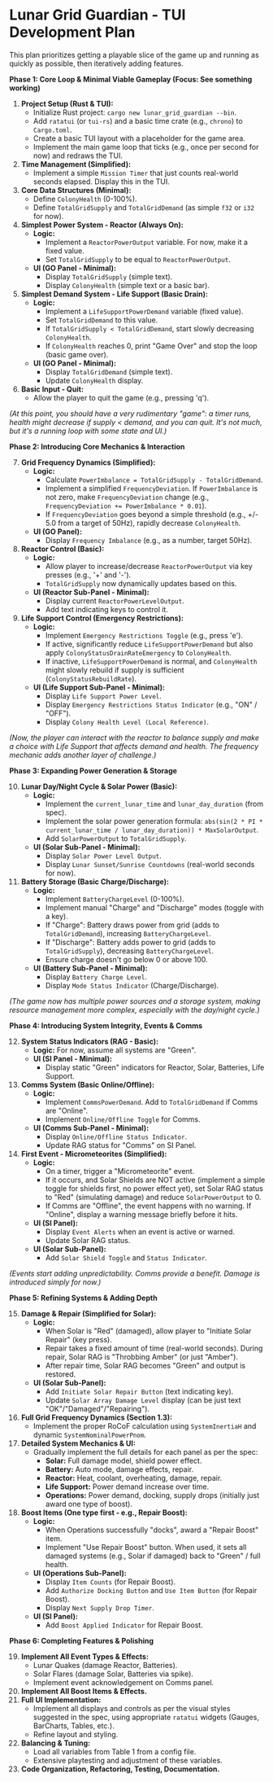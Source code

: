# Lunar Grid Guardian - TUI Development Plan

This plan prioritizes getting a playable slice of the game up and running as quickly as possible, then iteratively adding features.

**Phase 1: Core Loop & Minimal Viable Gameplay (Focus: See something working)**

1.  **Project Setup (Rust & TUI):**
    *   Initialize Rust project: `cargo new lunar_grid_guardian --bin`.
    *   Add `ratatui` (or `tui-rs`) and a basic time crate (e.g., `chrono`) to `Cargo.toml`.
    *   Create a basic TUI layout with a placeholder for the game area.
    *   Implement the main game loop that ticks (e.g., once per second for now) and redraws the TUI.
2.  **Time Management (Simplified):**
    *   Implement a simple `Mission Timer` that just counts real-world seconds elapsed. Display this in the TUI.
3.  **Core Data Structures (Minimal):**
    *   Define `ColonyHealth` (0-100%).
    *   Define `TotalGridSupply` and `TotalGridDemand` (as simple `f32` or `i32` for now).
4.  **Simplest Power System - Reactor (Always On):**
    *   **Logic:**
        *   Implement a `ReactorPowerOutput` variable. For now, make it a fixed value.
        *   Set `TotalGridSupply` to be equal to `ReactorPowerOutput`.
    *   **UI (GO Panel - Minimal):**
        *   Display `TotalGridSupply` (simple text).
        *   Display `ColonyHealth` (simple text or a basic bar).
5.  **Simplest Demand System - Life Support (Basic Drain):**
    *   **Logic:**
        *   Implement a `LifeSupportPowerDemand` variable (fixed value).
        *   Set `TotalGridDemand` to this value.
        *   If `TotalGridSupply < TotalGridDemand`, start slowly decreasing `ColonyHealth`.
        *   If `ColonyHealth` reaches 0, print "Game Over" and stop the loop (basic game over).
    *   **UI (GO Panel - Minimal):**
        *   Display `TotalGridDemand` (simple text).
        *   Update `ColonyHealth` display.
6.  **Basic Input - Quit:**
    *   Allow the player to quit the game (e.g., pressing 'q').

*(At this point, you should have a very rudimentary "game": a timer runs, health might decrease if supply < demand, and you can quit. It's not much, but it's a running loop with some state and UI.)*

**Phase 2: Introducing Core Mechanics & Interaction**

7.  **Grid Frequency Dynamics (Simplified):**
    *   **Logic:**
        *   Calculate `PowerImbalance = TotalGridSupply - TotalGridDemand`.
        *   Implement a simplified `FrequencyDeviation`. If `PowerImbalance` is not zero, make `FrequencyDeviation` change (e.g., `FrequencyDeviation += PowerImbalance * 0.01`).
        *   If `FrequencyDeviation` goes beyond a simple threshold (e.g., +/- 5.0 from a target of 50Hz), rapidly decrease `ColonyHealth`.
    *   **UI (GO Panel):**
        *   Display `Frequency Imbalance` (e.g., as a number, target 50Hz).
8.  **Reactor Control (Basic):**
    *   **Logic:**
        *   Allow player to increase/decrease `ReactorPowerOutput` via key presses (e.g., '+' and '-').
        *   `TotalGridSupply` now dynamically updates based on this.
    *   **UI (Reactor Sub-Panel - Minimal):**
        *   Display current `ReactorPowerLevelOutput`.
        *   Add text indicating keys to control it.
9.  **Life Support Control (Emergency Restrictions):**
    *   **Logic:**
        *   Implement `Emergency Restrictions Toggle` (e.g., press 'e').
        *   If active, significantly reduce `LifeSupportPowerDemand` but also apply `ColonyStatusDrainRateEmergency` to `ColonyHealth`.
        *   If inactive, `LifeSupportPowerDemand` is normal, and `ColonyHealth` might slowly rebuild if supply is sufficient (`ColonyStatusRebuildRate`).
    *   **UI (Life Support Sub-Panel - Minimal):**
        *   Display `Life Support Power Level`.
        *   Display `Emergency Restrictions Status Indicator` (e.g., "ON" / "OFF").
        *   Display `Colony Health Level (Local Reference)`.

*(Now, the player can interact with the reactor to balance supply and make a choice with Life Support that affects demand and health. The frequency mechanic adds another layer of challenge.)*

**Phase 3: Expanding Power Generation & Storage**

10. **Lunar Day/Night Cycle & Solar Power (Basic):**
    *   **Logic:**
        *   Implement the `current_lunar_time` and `lunar_day_duration` (from spec).
        *   Implement the solar power generation formula: `abs(sin(2 * PI * current_lunar_time / lunar_day_duration)) * MaxSolarOutput`.
        *   Add `SolarPowerOutput` to `TotalGridSupply`.
    *   **UI (Solar Sub-Panel - Minimal):**
        *   Display `Solar Power Level Output`.
        *   Display `Lunar Sunset/Sunrise Countdowns` (real-world seconds for now).
11. **Battery Storage (Basic Charge/Discharge):**
    *   **Logic:**
        *   Implement `BatteryChargeLevel` (0-100%).
        *   Implement manual "Charge" and "Discharge" modes (toggle with a key).
        *   If "Charge": Battery draws power from grid (adds to `TotalGridDemand`), increasing `BatteryChargeLevel`.
        *   If "Discharge": Battery adds power to grid (adds to `TotalGridSupply`), decreasing `BatteryChargeLevel`.
        *   Ensure charge doesn't go below 0 or above 100.
    *   **UI (Battery Sub-Panel - Minimal):**
        *   Display `Battery Charge Level`.
        *   Display `Mode Status Indicator` (Charge/Discharge).

*(The game now has multiple power sources and a storage system, making resource management more complex, especially with the day/night cycle.)*

**Phase 4: Introducing System Integrity, Events & Comms**

12. **System Status Indicators (RAG - Basic):**
    *   **Logic:** For now, assume all systems are "Green".
    *   **UI (SI Panel - Minimal):**
        *   Display static "Green" indicators for Reactor, Solar, Batteries, Life Support.
13. **Comms System (Basic Online/Offline):**
    *   **Logic:**
        *   Implement `CommsPowerDemand`. Add to `TotalGridDemand` if Comms are "Online".
        *   Implement `Online/Offline Toggle` for Comms.
    *   **UI (Comms Sub-Panel - Minimal):**
        *   Display `Online/Offline Status Indicator`.
        *   Update RAG status for "Comms" on SI Panel.
14. **First Event - Micrometeorites (Simplified):**
    *   **Logic:**
        *   On a timer, trigger a "Micrometeorite" event.
        *   If it occurs, and Solar Shields are NOT active (implement a simple toggle for shields first, no power effect yet), set Solar RAG status to "Red" (simulating damage) and reduce `SolarPowerOutput` to 0.
        *   If Comms are "Offline", the event happens with no warning. If "Online", display a warning message briefly before it hits.
    *   **UI (SI Panel):**
        *   Display `Event Alerts` when an event is active or warned.
        *   Update Solar RAG status.
    *   **UI (Solar Sub-Panel):**
        *   Add `Solar Shield Toggle` and `Status Indicator`.

*(Events start adding unpredictability. Comms provide a benefit. Damage is introduced simply for now.)*

**Phase 5: Refining Systems & Adding Depth**

15. **Damage & Repair (Simplified for Solar):**
    *   **Logic:**
        *   When Solar is "Red" (damaged), allow player to "Initiate Solar Repair" (key press).
        *   Repair takes a fixed amount of time (real-world seconds). During repair, Solar RAG is "Throbbing Amber" (or just "Amber").
        *   After repair time, Solar RAG becomes "Green" and output is restored.
    *   **UI (Solar Sub-Panel):**
        *   Add `Initiate Solar Repair Button` (text indicating key).
        *   Update `Solar Array Damage Level` display (can be just text "OK"/"Damaged"/"Repairing").
16. **Full Grid Frequency Dynamics (Section 1.3):**
    *   Implement the proper RoCoF calculation using `SystemInertiaH` and dynamic `SystemNominalPowerPnom`.
17. **Detailed System Mechanics & UI:**
    *   Gradually implement the full details for each panel as per the spec:
        *   **Solar:** Full damage model, shield power effect.
        *   **Battery:** Auto mode, damage effects, repair.
        *   **Reactor:** Heat, coolant, overheating, damage, repair.
        *   **Life Support:** Power demand increase over time.
        *   **Operations:** Power demand, docking, supply drops (initially just award one type of boost).
18. **Boost Items (One type first - e.g., Repair Boost):**
    *   **Logic:**
        *   When Operations successfully "docks", award a "Repair Boost" item.
        *   Implement "Use Repair Boost" button. When used, it sets all damaged systems (e.g., Solar if damaged) back to "Green" / full health.
    *   **UI (Operations Sub-Panel):**
        *   Display `Item Counts` (for Repair Boost).
        *   Add `Authorize Docking Button` and `Use Item Button` (for Repair Boost).
        *   Display `Next Supply Drop Timer`.
    *   **UI (SI Panel):**
        *   Add `Boost Applied Indicator` for Repair Boost.

**Phase 6: Completing Features & Polishing**

19. **Implement All Event Types & Effects:**
    *   Lunar Quakes (damage Reactor, Batteries).
    *   Solar Flares (damage Solar, Batteries via spike).
    *   Implement event acknowledgement on Comms panel.
20. **Implement All Boost Items & Effects.**
21. **Full UI Implementation:**
    *   Implement all displays and controls as per the visual styles suggested in the spec, using appropriate `ratatui` widgets (Gauges, BarCharts, Tables, etc.).
    *   Refine layout and styling.
22. **Balancing & Tuning:**
    *   Load all variables from Table 1 from a config file.
    *   Extensive playtesting and adjustment of these variables.
23. **Code Organization, Refactoring, Testing, Documentation.**
